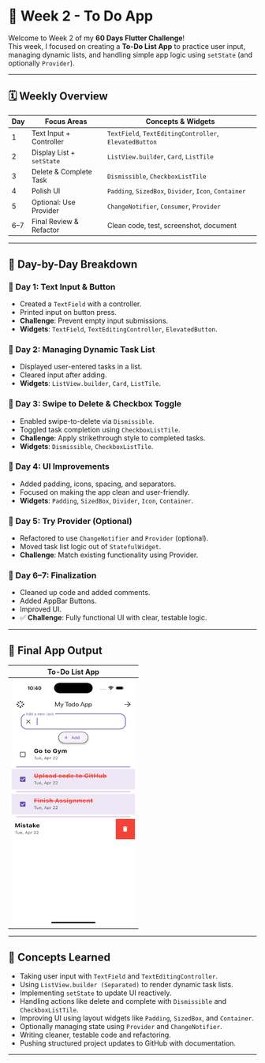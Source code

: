 
# 📱 Week 2 - To Do App

Welcome to Week 2 of my **60 Days Flutter Challenge**!  
This week, I focused on creating a **To-Do List App** to practice user input, managing dynamic lists, and handling simple app logic using `setState` (and optionally `Provider`).

---

## 🗓️ Weekly Overview

| Day | Focus Areas                | Concepts & Widgets |
|-----|----------------------------|---------------------|
| 1   | Text Input + Controller    | `TextField`, `TextEditingController`, `ElevatedButton` |
| 2   | Display List + `setState`  | `ListView.builder`, `Card`, `ListTile` |
| 3   | Delete & Complete Task     | `Dismissible`, `CheckboxListTile` |
| 4   | Polish UI                  | `Padding`, `SizedBox`, `Divider`, `Icon`, `Container` |
| 5   | Optional: Use Provider     | `ChangeNotifier`, `Consumer`, `Provider` |
| 6–7 | Final Review & Refactor    | Clean code, test, screenshot, document |

---

## 🧠 Day-by-Day Breakdown

### 📌 Day 1: Text Input & Button
- Created a `TextField` with a controller.
- Printed input on button press.
- **Challenge**: Prevent empty input submissions.
- **Widgets**: `TextField`, `TextEditingController`, `ElevatedButton`.

### 📌 Day 2: Managing Dynamic Task List
- Displayed user-entered tasks in a list.
- Cleared input after adding.
- **Widgets**: `ListView.builder`, `Card`, `ListTile`.

### 📌 Day 3: Swipe to Delete & Checkbox Toggle
- Enabled swipe-to-delete via `Dismissible`.
- Toggled task completion using `CheckboxListTile`.
- **Challenge**: Apply strikethrough style to completed tasks.
- **Widgets**: `Dismissible`, `CheckboxListTile`.

### 📌 Day 4: UI Improvements
- Added padding, icons, spacing, and separators.
- Focused on making the app clean and user-friendly.
- **Widgets**: `Padding`, `SizedBox`, `Divider`, `Icon`, `Container`.

### 📌 Day 5: Try Provider (Optional)
- Refactored to use `ChangeNotifier` and `Provider` (optional).
- Moved task list logic out of `StatefulWidget`.
- **Challenge**: Match existing functionality using Provider.

### 📌 Day 6–7: Finalization
- Cleaned up code and added comments.
-  Added AppBar Buttons.
- Improved UI.
- ✅ **Challenge**: Fully functional UI with clear, testable logic.

---

## 📸 Final App Output

| To-Do List App |
|----------------|
| <img src="../../Outputs/Week 2.png" width="250" height="500" /> |

---

## 🧩 Concepts Learned

- Taking user input with `TextField` and `TextEditingController`.
- Using `ListView.builder (Separated)` to render dynamic task lists.
- Implementing `setState` to update UI reactively.
- Handling actions like delete and complete with `Dismissible` and `CheckboxListTile`.
- Improving UI using layout widgets like `Padding`, `SizedBox`, and `Container`.
- Optionally managing state using `Provider` and `ChangeNotifier`.
- Writing cleaner, testable code and refactoring.
- Pushing structured project updates to GitHub with documentation.

---

